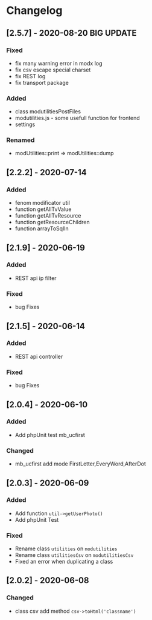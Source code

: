 # Changelog

## [2.5.7] - 2020-08-20 BIG UPDATE
### Fixed
  - fix many warning error in modx log   
  - fix csv escape special charset
  - fix REST log
  - fix transport package
### Added
  - class modutilitiesPostFiles
  - modutilities.js - some usefull function for frontend
  - settings
### Renamed
  - modUtilities::print => modUtilities::dump
## [2.2.2] - 2020-07-14

### Added

- fenom modificator util
- function getAllTvValue
- function getAllTvResource
- function getResourceChildren
- function arrayToSqlIn


## [2.1.9] - 2020-06-19
### Added
- REST api ip filter
### Fixed
- bug Fixes

## [2.1.5] - 2020-06-14

### Added

- REST api controller

### Fixed

- bug Fixes

## [2.0.4] - 2020-06-10

### Added

- Add phpUnit test mb_ucfirst

### Changed

- mb_ucfirst 
	add mode FirstLetter,EveryWord,AfterDot


## [2.0.3] - 2020-06-09

### Added
- Add function `util->getUserPhoto()`
- Add phpUnit Test
### Fixed

- Rename class `utilities` on `modutilities`
- Rename class `utilitiesCsv` on `modutilitiesCsv`
- Fixed an error when duplicating a class

## [2.0.2] - 2020-06-08

### Changed

- class csv add method `csv->toHtml('classname')`
